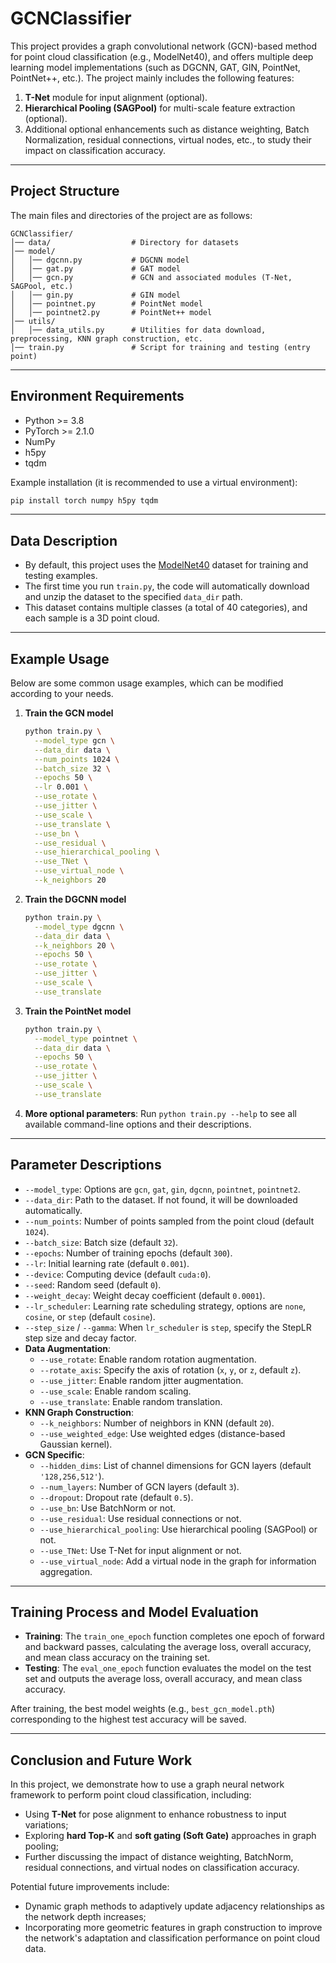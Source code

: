 # GCNClassifier

This project provides a graph convolutional network (GCN)-based method for point cloud classification (e.g., ModelNet40), and offers multiple deep learning model implementations (such as DGCNN, GAT, GIN, PointNet, PointNet++, etc.). The project mainly includes the following features:
1. **T-Net** module for input alignment (optional).
2. **Hierarchical Pooling (SAGPool)** for multi-scale feature extraction (optional).
3. Additional optional enhancements such as distance weighting, Batch Normalization, residual connections, virtual nodes, etc., to study their impact on classification accuracy.

---

## Project Structure

The main files and directories of the project are as follows:

```
GCNClassifier/
│── data/                  # Directory for datasets
│── model/
│   │── dgcnn.py           # DGCNN model
│   │── gat.py             # GAT model
│   │── gcn.py             # GCN and associated modules (T-Net, SAGPool, etc.)
│   │── gin.py             # GIN model
│   │── pointnet.py        # PointNet model
│   │── pointnet2.py       # PointNet++ model
│── utils/
│   │── data_utils.py      # Utilities for data download, preprocessing, KNN graph construction, etc.
│── train.py               # Script for training and testing (entry point)
```

---

## Environment Requirements

- Python >= 3.8
- PyTorch >= 2.1.0
- NumPy
- h5py
- tqdm

Example installation (it is recommended to use a virtual environment):
```bash
pip install torch numpy h5py tqdm
```

---

## Data Description

- By default, this project uses the [ModelNet40](https://shapenet.cs.stanford.edu/media/modelnet40_ply_hdf5_2048.zip) dataset for training and testing examples.
- The first time you run `train.py`, the code will automatically download and unzip the dataset to the specified `data_dir` path.
- This dataset contains multiple classes (a total of 40 categories), and each sample is a 3D point cloud.

---

## Example Usage

Below are some common usage examples, which can be modified according to your needs.

1. **Train the GCN model**
    ```bash
    python train.py \
      --model_type gcn \
      --data_dir data \
      --num_points 1024 \
      --batch_size 32 \
      --epochs 50 \
      --lr 0.001 \
      --use_rotate \
      --use_jitter \
      --use_scale \
      --use_translate \
      --use_bn \
      --use_residual \
      --use_hierarchical_pooling \
      --use_TNet \
      --use_virtual_node \
      --k_neighbors 20
    ```

2. **Train the DGCNN model**
    ```bash
    python train.py \
      --model_type dgcnn \
      --data_dir data \
      --k_neighbors 20 \
      --epochs 50 \
      --use_rotate \
      --use_jitter \
      --use_scale \
      --use_translate
    ```

3. **Train the PointNet model**
    ```bash
    python train.py \
      --model_type pointnet \
      --data_dir data \
      --epochs 50 \
      --use_rotate \
      --use_jitter \
      --use_scale \
      --use_translate
    ```
    
4. **More optional parameters**: Run `python train.py --help` to see all available command-line options and their descriptions.

---

## Parameter Descriptions

- `--model_type`: Options are `gcn`, `gat`, `gin`, `dgcnn`, `pointnet`, `pointnet2`.
- `--data_dir`: Path to the dataset. If not found, it will be downloaded automatically.
- `--num_points`: Number of points sampled from the point cloud (default `1024`).
- `--batch_size`: Batch size (default `32`).
- `--epochs`: Number of training epochs (default `300`).
- `--lr`: Initial learning rate (default `0.001`).
- `--device`: Computing device (default `cuda:0`).
- `--seed`: Random seed (default `0`).
- `--weight_decay`: Weight decay coefficient (default `0.0001`).
- `--lr_scheduler`: Learning rate scheduling strategy, options are `none`, `cosine`, or `step` (default `cosine`).
- `--step_size` / `--gamma`: When `lr_scheduler` is `step`, specify the StepLR step size and decay factor.
- **Data Augmentation**:
  - `--use_rotate`: Enable random rotation augmentation.
  - `--rotate_axis`: Specify the axis of rotation (`x`, `y`, or `z`, default `z`).
  - `--use_jitter`: Enable random jitter augmentation.
  - `--use_scale`: Enable random scaling.
  - `--use_translate`: Enable random translation.
- **KNN Graph Construction**:
  - `--k_neighbors`: Number of neighbors in KNN (default `20`).
  - `--use_weighted_edge`: Use weighted edges (distance-based Gaussian kernel).
- **GCN Specific**:
  - `--hidden_dims`: List of channel dimensions for GCN layers (default `'128,256,512'`).
  - `--num_layers`: Number of GCN layers (default `3`).
  - `--dropout`: Dropout rate (default `0.5`).
  - `--use_bn`: Use BatchNorm or not.
  - `--use_residual`: Use residual connections or not.
  - `--use_hierarchical_pooling`: Use hierarchical pooling (SAGPool) or not.
  - `--use_TNet`: Use T-Net for input alignment or not.
  - `--use_virtual_node`: Add a virtual node in the graph for information aggregation.

---

## Training Process and Model Evaluation

- **Training**: The `train_one_epoch` function completes one epoch of forward and backward passes, calculating the average loss, overall accuracy, and mean class accuracy on the training set.
- **Testing**: The `eval_one_epoch` function evaluates the model on the test set and outputs the average loss, overall accuracy, and mean class accuracy.

After training, the best model weights (e.g., `best_gcn_model.pth`) corresponding to the highest test accuracy will be saved.

---

## Conclusion and Future Work

In this project, we demonstrate how to use a graph neural network framework to perform point cloud classification, including:
- Using **T-Net** for pose alignment to enhance robustness to input variations;
- Exploring **hard Top-K** and **soft gating (Soft Gate)** approaches in graph pooling;
- Further discussing the impact of distance weighting, BatchNorm, residual connections, and virtual nodes on classification accuracy.

Potential future improvements include:
- Dynamic graph methods to adaptively update adjacency relationships as the network depth increases;
- Incorporating more geometric features in graph construction to improve the network's adaptation and classification performance on point cloud data.
